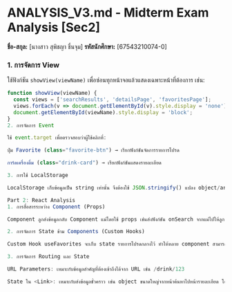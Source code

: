 # ANALYSIS_V3.md - Midterm Exam Analysis [Sec2]

**ชื่อ-สกุล:** [นางสาว สุพิชญา ชื่นจุม]
**รหัสนักศึกษา:** [67543210074-0]

### 1. การจัดการ View
ใช้ฟังก์ชัน `showView(viewName)` เพื่อซ่อนทุกหน้าจอแล้วแสดงเฉพาะหน้าที่ต้องการ เช่น:
```javascript
function showView(viewName) {
  const views = ['searchResults', 'detailsPage', 'favoritesPage'];
  views.forEach(v => document.getElementById(v).style.display = 'none');
  document.getElementById(viewName).style.display = 'block';
}
2. การจัดการ Event

ใช้ event.target เพื่อตรวจสอบว่าผู้ใช้คลิกที่:

ปุ่ม Favorite (class="favorite-btn") → เรียกฟังก์ชันจัดการรายการโปรด

การ์ดเครื่องดื่ม (class="drink-card") → เรียกฟังก์ชันแสดงรายละเอียด

3. การใช้ LocalStorage

LocalStorage เก็บข้อมูลเป็น string เท่านั้น จึงต้องใช้ JSON.stringify() แปลง object/array เป็น string ก่อนเก็บ และใช้ JSON.parse() แปลงกลับเป็น object/array เมื่ออ่าน

Part 2: React Analysis
1. การสื่อสารระหว่าง Component (Props)

Component ลูกส่งข้อมูลกลับ Component แม่โดยใช้ props เช่นส่งฟังก์ชัน onSearch จากแม่ไปให้ลูก แล้วลูกเรียก props.onSearch(value)

2. การจัดการ State ข้าม Components (Custom Hooks)

Custom Hook useFavorites จะเก็บ state รายการโปรดกลางไว้ ทำให้หลาย component สามารถอ่านและ update state พร้อมกันได้

3. การจัดการ Routing และ State

URL Parameters: เหมาะกับข้อมูลสำคัญที่ต้องเข้าถึงได้จาก URL เช่น /drink/123

State ใน <Link>: เหมาะกับส่งข้อมูลชั่วคราว เช่น object ขนาดใหญ่จากหน้าค้นหาไปหน้ารายละเอียด โดยไม่ต้องปรากฏใน URL
